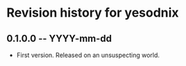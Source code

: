 # Revision history for yesodnix

## 0.1.0.0 -- YYYY-mm-dd

* First version. Released on an unsuspecting world.
